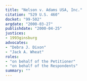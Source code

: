 ```yaml
---
title: "Nelson v. Adams USA, Inc."
citation: "529 U.S. 460"
docket: "99-502"
argdate: "2000-03-27"
publishdate: "2000-04-25"
justices:
- 1993ginsburg
advocates:
- "Debra J. Dixon"
- "Jack A. Wheat"
roles:
- "on behalf of the Petitioner"
- "on behalf of the Respondents"
summary: ""
---
```


